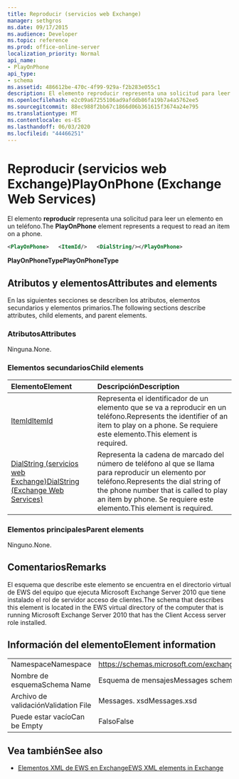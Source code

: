 ```yaml
---
title: Reproducir (servicios web Exchange)
manager: sethgros
ms.date: 09/17/2015
ms.audience: Developer
ms.topic: reference
ms.prod: office-online-server
localization_priority: Normal
api_name:
- PlayOnPhone
api_type:
- schema
ms.assetid: 486612be-470c-4f99-929a-f2b283e055c1
description: El elemento reproducir representa una solicitud para leer un elemento en un teléfono.
ms.openlocfilehash: e2c09a67255106ad9afddb86fa19b7a4a5762ee5
ms.sourcegitcommit: 88ec988f2bb67c1866d06b361615f3674a24e795
ms.translationtype: MT
ms.contentlocale: es-ES
ms.lasthandoff: 06/03/2020
ms.locfileid: "44466251"
---
```

# <a name="playonphone-exchange-web-services"></a><span data-ttu-id="78c63-103">Reproducir (servicios web Exchange)</span><span class="sxs-lookup"><span data-stu-id="78c63-103">PlayOnPhone (Exchange Web Services)</span></span>

<span data-ttu-id="78c63-104">El elemento **reproducir** representa una solicitud para leer un elemento en un teléfono.</span><span class="sxs-lookup"><span data-stu-id="78c63-104">The **PlayOnPhone** element represents a request to read an item on a phone.</span></span> 
  
```xml
<PlayOnPhone>   <ItemId/>   <DialString/></PlayOnPhone>
```

 <span data-ttu-id="78c63-105">**PlayOnPhoneType**</span><span class="sxs-lookup"><span data-stu-id="78c63-105">**PlayOnPhoneType**</span></span>
## <a name="attributes-and-elements"></a><span data-ttu-id="78c63-106">Atributos y elementos</span><span class="sxs-lookup"><span data-stu-id="78c63-106">Attributes and elements</span></span>

<span data-ttu-id="78c63-107">En las siguientes secciones se describen los atributos, elementos secundarios y elementos primarios.</span><span class="sxs-lookup"><span data-stu-id="78c63-107">The following sections describe attributes, child elements, and parent elements.</span></span>
  
### <a name="attributes"></a><span data-ttu-id="78c63-108">Atributos</span><span class="sxs-lookup"><span data-stu-id="78c63-108">Attributes</span></span>

<span data-ttu-id="78c63-109">Ninguna.</span><span class="sxs-lookup"><span data-stu-id="78c63-109">None.</span></span>
  
### <a name="child-elements"></a><span data-ttu-id="78c63-110">Elementos secundarios</span><span class="sxs-lookup"><span data-stu-id="78c63-110">Child elements</span></span>

|<span data-ttu-id="78c63-111">**Elemento**</span><span class="sxs-lookup"><span data-stu-id="78c63-111">**Element**</span></span>|<span data-ttu-id="78c63-112">**Descripción**</span><span class="sxs-lookup"><span data-stu-id="78c63-112">**Description**</span></span>|
|:-----|:-----|
|[<span data-ttu-id="78c63-113">ItemId</span><span class="sxs-lookup"><span data-stu-id="78c63-113">ItemId</span></span>](itemid.md) <br/> |<span data-ttu-id="78c63-114">Representa el identificador de un elemento que se va a reproducir en un teléfono.</span><span class="sxs-lookup"><span data-stu-id="78c63-114">Represents the identifier of an item to play on a phone.</span></span> <span data-ttu-id="78c63-115">Se requiere este elemento.</span><span class="sxs-lookup"><span data-stu-id="78c63-115">This element is required.</span></span>  <br/> |
|[<span data-ttu-id="78c63-116">DialString (servicios web Exchange)</span><span class="sxs-lookup"><span data-stu-id="78c63-116">DialString (Exchange Web Services)</span></span>](dialstring-exchange-web-services.md) <br/> |<span data-ttu-id="78c63-117">Representa la cadena de marcado del número de teléfono al que se llama para reproducir un elemento por teléfono.</span><span class="sxs-lookup"><span data-stu-id="78c63-117">Represents the dial string of the phone number that is called to play an item by phone.</span></span> <span data-ttu-id="78c63-118">Se requiere este elemento.</span><span class="sxs-lookup"><span data-stu-id="78c63-118">This element is required.</span></span>  <br/> |
   
### <a name="parent-elements"></a><span data-ttu-id="78c63-119">Elementos principales</span><span class="sxs-lookup"><span data-stu-id="78c63-119">Parent elements</span></span>

<span data-ttu-id="78c63-120">Ninguno.</span><span class="sxs-lookup"><span data-stu-id="78c63-120">None.</span></span>
  
## <a name="remarks"></a><span data-ttu-id="78c63-121">Comentarios</span><span class="sxs-lookup"><span data-stu-id="78c63-121">Remarks</span></span>

<span data-ttu-id="78c63-122">El esquema que describe este elemento se encuentra en el directorio virtual de EWS del equipo que ejecuta Microsoft Exchange Server 2010 que tiene instalado el rol de servidor acceso de clientes.</span><span class="sxs-lookup"><span data-stu-id="78c63-122">The schema that describes this element is located in the EWS virtual directory of the computer that is running Microsoft Exchange Server 2010 that has the Client Access server role installed.</span></span>
  
## <a name="element-information"></a><span data-ttu-id="78c63-123">Información del elemento</span><span class="sxs-lookup"><span data-stu-id="78c63-123">Element information</span></span>

|||
|:-----|:-----|
|<span data-ttu-id="78c63-124">Namespace</span><span class="sxs-lookup"><span data-stu-id="78c63-124">Namespace</span></span>  <br/> |https://schemas.microsoft.com/exchange/services/2006/messages  <br/> |
|<span data-ttu-id="78c63-125">Nombre de esquema</span><span class="sxs-lookup"><span data-stu-id="78c63-125">Schema Name</span></span>  <br/> |<span data-ttu-id="78c63-126">Esquema de mensajes</span><span class="sxs-lookup"><span data-stu-id="78c63-126">Messages schema</span></span>  <br/> |
|<span data-ttu-id="78c63-127">Archivo de validación</span><span class="sxs-lookup"><span data-stu-id="78c63-127">Validation File</span></span>  <br/> |<span data-ttu-id="78c63-128">Messages. xsd</span><span class="sxs-lookup"><span data-stu-id="78c63-128">Messages.xsd</span></span>  <br/> |
|<span data-ttu-id="78c63-129">Puede estar vacío</span><span class="sxs-lookup"><span data-stu-id="78c63-129">Can be Empty</span></span>  <br/> |<span data-ttu-id="78c63-130">Falso</span><span class="sxs-lookup"><span data-stu-id="78c63-130">False</span></span>  <br/> |
   
## <a name="see-also"></a><span data-ttu-id="78c63-131">Vea también</span><span class="sxs-lookup"><span data-stu-id="78c63-131">See also</span></span>



- [<span data-ttu-id="78c63-132">Elementos XML de EWS en Exchange</span><span class="sxs-lookup"><span data-stu-id="78c63-132">EWS XML elements in Exchange</span></span>](ews-xml-elements-in-exchange.md)

